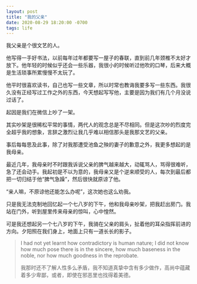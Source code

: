 ```yaml
---
layout: post
title: "我的父亲"
date: 2020-08-29 18:20:00 -0700
tags: life
---
```

我父亲是个很文艺的人。

他写得一手好书法，以前每年过年都要写一屋子的春联，直到前几年颈椎不太好才放下。他年轻的时候似乎还会一些乐器，我很小的时候听过他吹的口琴，后来大概是生活琐事所累慢慢不太玩了。

他平时很喜欢读书，自己也写一些文章，所以时常也教诲我要多写一些东西。我很久没有正经写过工作之外的东西，今天想起写写他，主要是因为我们有几个月没说过话了。

起因是我们在微信上吵了一架。

其实吵架是很稀松平常的事情，两代人的观念总是不尽相同。但是这次吵的烈度完全超乎我的想象，言辞之激烈让我几乎难以相信那头是我那文艺的父亲。

事后每每思及此事，除了对我那遭受池鱼之殃的妻子的歉意之外，我更多想起的是我母亲。

最近几年，我母亲时不时跟我诉说父亲的脾气越来越大，动辄骂人，骂得很难听，急了还会动手。我起初是不以为意的，我母亲又是个逆来顺受的人，每次到最后都把一切归结于他“脾气急躁”，然后很快就原谅了他。

“亲人嘛，不原谅他还能怎么办呢”，这次她也这么劝我。

只是我无法克制地回忆起一个七八岁的下午，他和我母亲吵架，把我赶出房门。我站在门外，听到屋里传来母亲的惊叫，心中惶然。

可是我还想起另一个七八岁的下午，我骑在父亲的肩头，扯着他的耳朵指挥前进的方向。夕阳照在我们身上，地面上只有一道长长的影子。

> I had not yet learnt how contradictory is human nature; I did not know how much pose there is in the sincere, how much baseness in the noble, nor how much goodness in the reprobate.
> 
> 我那时还不了解人性多么矛盾，我不知道真挚中含有多少做作，高尚中蕴藏着多少卑鄙，或者，即使在邪恶里也找得着美德。